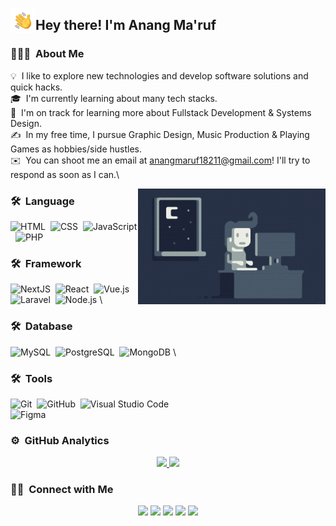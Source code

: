 <img alt="Night Coding" src="./assets/Hand%20Wave.gif" width='40' align="left"/><h2>Hey there! I'm Anang Ma'ruf</h2>

<!-- ## 👋 &nbsp;Hey there! I'm Anang Ma'ruf -->

### 👨🏻‍💻 &nbsp;About Me

💡 &nbsp;I like to explore new technologies and develop software solutions and quick hacks.\
🎓 &nbsp;I'm currently learning about many tech stacks.\
🌱 &nbsp;I'm on track for learning more about Fullstack Development & Systems Design.\
✍️ &nbsp;In my free time, I pursue Graphic Design, Music Production & Playing Games as hobbies/side hustles.\
✉️ &nbsp;You can shoot me an email at anangmaruf18211@gmail.com! I'll try to respond as soon as I can.\

<img alt="Night Coding" src="https://raw.githubusercontent.com/anangmaruf/anangmaruf/master/assets/Night-Coding.gif" align="right"/>

### 🛠 &nbsp;Language

![HTML](https://img.shields.io/badge/-HTML-05122A?style=flat&logo=HTML5)&nbsp;
![CSS](https://img.shields.io/badge/-CSS-05122A?style=flat&logo=CSS3&logoColor=1572B6)&nbsp;
![JavaScript](https://img.shields.io/badge/-JavaScript-05122A?style=flat&logo=javascript)&nbsp;
![PHP](https://img.shields.io/badge/-PHP-05122A?style=flat&logo=php)&nbsp;

### 🛠 &nbsp;Framework

![NextJS](https://img.shields.io/badge/-Nextjs-05122A?style=flat&logo=nextjs)&nbsp;
![React](https://img.shields.io/badge/-React-05122A?style=flat&logo=react)&nbsp;
![Vue.js](https://img.shields.io/badge/-Vue.js-05122A?style=flat&logo=vue.js)&nbsp;
![Laravel](https://img.shields.io/badge/-Laravel-05122A?style=flat&logo=laravel)&nbsp;
![Node.js](https://img.shields.io/badge/-Node.js-05122A?style=flat&logo=node.js)&nbsp;\

### 🛠 &nbsp;Database

![MySQL](https://img.shields.io/badge/-MySQL-05122A?style=flat&logo=mysql)&nbsp;
![PostgreSQL](https://img.shields.io/badge/-PostgreSQL-05122A?style=flat&logo=postgresql)&nbsp;
![MongoDB](https://img.shields.io/badge/-MongoDB-05122A?style=flat&logo=mongodb)&nbsp;\

### 🛠 &nbsp;Tools

![Git](https://img.shields.io/badge/-Git-05122A?style=flat&logo=git)&nbsp;
![GitHub](https://img.shields.io/badge/-GitHub-05122A?style=flat&logo=github)&nbsp;
![Visual Studio Code](https://img.shields.io/badge/-Visual%20Studio%20Code-05122A?style=flat&logo=visual-studio-code&logoColor=007ACC)&nbsp;\
![Figma](https://img.shields.io/badge/-Figma-05122A?style=flat&logo=figma)&nbsp;

### ⚙️ &nbsp;GitHub Analytics

<p align="center">
<a href="https://github.com/anangmaruf">
  <img height="180em" src="https://github-readme-stats-eight-theta.vercel.app/api?username=anangmaruf&show_icons=true&theme=algolia&include_all_commits=true&count_private=true"/>
  <img height="180em" src="https://github-readme-stats-eight-theta.vercel.app/api/top-langs/?username=anangmaruf&layout=compact&langs_count=8&theme=algolia"/>
</a>
</p>

### 🤝🏻 &nbsp;Connect with Me

<p align="center">
<a href="https://linkedin.com/in/anangmaruf"><img src="https://img.shields.io/badge/-Dimas%20Mokodompit-0077B5?style=flat&logo=Linkedin&logoColor=white"/></a>
<a href="mailto:anangmaruf@gmail.com"><img src="https://img.shields.io/badge/-anangmaruf@gmail.com-D14836?style=flat&logo=Gmail&logoColor=white"/></a>
<a href="https://instagram.com/anangmaruf"><img src="https://img.shields.io/badge/-@anangmaruf_-E4405F?style=flat&logo=Instagram&logoColor=white"/></a>
<a href="https://facebook.com/anangmaruf"><img src="https://img.shields.io/badge/-Dimas%20Mokodompit-1877F2?style=flat&logo=Facebook&logoColor=white"/></a>
<a href="https://twitter.com/anangmaruf"><img src="https://img.shields.io/badge/-@anangmaruf-1DA1F2?style=flat&logo=Twitter&logoColor=white"/></a>
